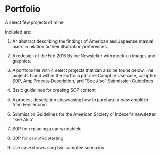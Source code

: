# Portfolio
A select few projects of mine

Included are:

1) An abstract describing the findings of American and Japaense manual users in relation to their illsutration preferences. 

2) A redesign of the Feb 2018 Byline Newsletter with mock-up images and graphics.

3) A portfolio file with 4 select projects that can also be found below. The projects found within the Portfolio.pdf are: Campfire Use case, campfire SOP, Amp Process Description, and "See Also" Submission Guidelines

4) Basic guidelines for creating SOP content

5) A process description showcasing how to purchase a bass amplifier from Fender.com

6) Submission Guidelines for the American Society of Indexer's newsletter "See Also"

7) SOP for replacing a car windshield

8) SOP for campfire starting

9) Use case showcasing two campfire scenarios
